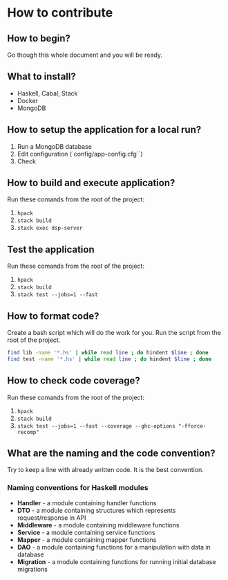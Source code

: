 # How to contribute

## How to begin?

Go though this whole document and you will be ready.


## What to install?

- Haskell, Cabal, Stack
- Docker
- MongoDB

## How to setup the application for a local run?

1. Run a MongoDB database
2. Edit configuration (`config/app-config.cfg``)
3. Check

## How to build and execute application?

Run these comands from the root of the project:

1. `hpack`
2. `stack build`
3. `stack exec dsp-server`

## Test the application

Run these comands from the root of the project:

1. `hpack`
2. `stack build`
3. `stack test --jobs=1 --fast`


## How to format code?

Create a bash script which will do the work for you. Run the script from the root of the project. 

```bash
find lib -name '*.hs' | while read line ; do hindent $line ; done
find test -name '*.hs' | while read line ; do hindent $line ; done
```

## How to check code coverage?

Run these comands from the root of the project:

1. `hpack`
2. `stack build`
3. `stack test --jobs=1 --fast --coverage --ghc-options "-fforce-recomp"`

## What are the naming and the code convention?

Try to keep a line with already written code. It is the best convention.

### Naming conventions for Haskell modules
- **Handler** - a module containing handler functions
- **DTO** - a module containing structures which represents request/response in API
- **Middleware** - a module containing middleware functions
- **Service** - a module containing service functions 
- **Mapper** - a module containing mapper functions
- **DAO** - a module containing functions for a manipulation with data in database
- **Migration** - a module containing functions for running initial database migrations

